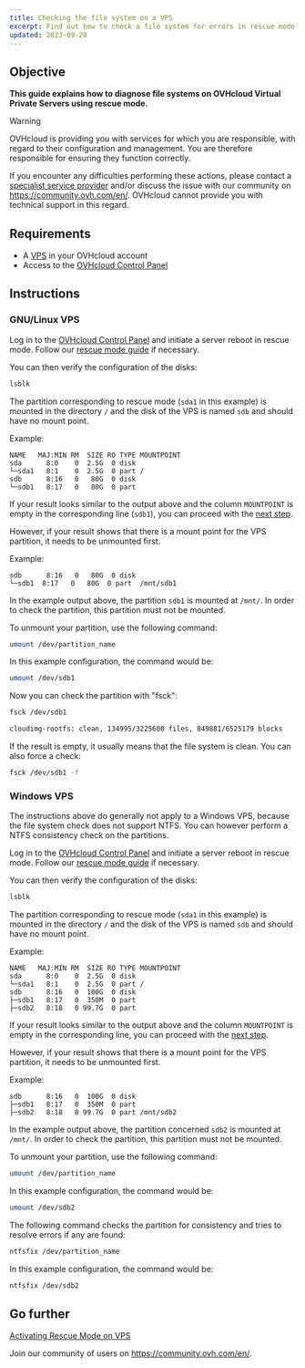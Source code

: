 ```yaml
---
title: Checking the file system on a VPS
excerpt: Find out how to check a file system for errors in rescue mode
updated: 2023-09-20
---
```


## Objective

**This guide explains how to diagnose file systems on OVHcloud Virtual Private Servers using rescue mode.**

> [!warning]
>OVHcloud is providing you with services for which you are responsible, with regard to their configuration and management. You are therefore responsible for ensuring they function correctly.
>
>If you encounter any difficulties performing these actions, please contact a [specialist service provider](https://partner.ovhcloud.com/en-ca/directory/) and/or discuss the issue with our community on https://community.ovh.com/en/. OVHcloud cannot provide you with technical support in this regard.
>

## Requirements

- A [VPS](https://www.ovhcloud.com/en-ca/vps/) in your OVHcloud account
- Access to the [OVHcloud Control Panel](https://ca.ovh.com/auth/?action=gotomanager&from=https://www.ovh.com/ca/en/&ovhSubsidiary=ca)

## Instructions

### GNU/Linux VPS

Log in to the [OVHcloud Control Panel](https://ca.ovh.com/auth/?action=gotomanager&from=https://www.ovh.com/ca/en/&ovhSubsidiary=ca) and initiate a server reboot in rescue mode. Follow our [rescue mode guide](rescue1.) if necessary.

You can then verify the configuration of the disks:

```bash
lsblk
```

The partition corresponding to rescue mode (`sda1` in this example) is mounted in the directory `/` and the disk of the VPS is named `sdb` and should have no mount point.

Example:

```console
NAME   MAJ:MIN RM  SIZE RO TYPE MOUNTPOINT
sda      8:0    0  2.5G  0 disk
└─sda1   8:1    0  2.5G  0 part /
sdb      8:16   0   80G  0 disk
└─sdb1   8:17   0   80G  0 part  
```

If your result looks similar to the output above and the column `MOUNTPOINT` is empty in the corresponding line (`sdb1`), you can proceed with the [next step](#fscheck.).

However, if your result shows that there is a mount point for the VPS partition, it needs to be unmounted first.

Example:

```console
sdb      8:16   0   80G  0 disk
└─sdb1  8:17   0   80G  0 part  /mnt/sdb1
```

In the example output above, the partition `sdb1` is mounted at `/mnt/`. In order to check the partition, this partition must not be mounted.

To unmount your partition, use the following command:

```bash
umount /dev/partition_name
```

In this example configuration, the command would be:

```bash
umount /dev/sdb1
```

<a name="fscheck"></a>

Now you can check the partition with "fsck":

```bash
fsck /dev/sdb1

cloudimg-rootfs: clean, 134995/3225600 files, 849881/6525179 blocks
```

If the result is empty, it usually means that the file system is clean. You can also force a check:

```bash
fsck /dev/sdb1 -f
```

### Windows VPS

The instructions above do generally not apply to a Windows VPS, because the file system check does not support NTFS. You can however perform a NTFS consistency check on the partitions.

Log in to the [OVHcloud Control Panel](https://ca.ovh.com/auth/?action=gotomanager&from=https://www.ovh.com/ca/en/&ovhSubsidiary=ca) and initiate a server reboot in rescue mode. Follow our [rescue mode guide](rescue1.) if necessary.

You can then verify the configuration of the disks:

```bash
lsblk
```

The partition corresponding to rescue mode (`sda1` in this example) is mounted in the directory `/` and the disk of the VPS is named `sdb` and should have no mount point.

Example:

```console
NAME   MAJ:MIN RM  SIZE RO TYPE MOUNTPOINT
sda      8:0    0  2.5G  0 disk
└─sda1   8:1    0  2.5G  0 part /
sdb      8:16   0  100G  0 disk
├─sdb1   8:17   0  350M  0 part 
├─sdb2   8:18   0 99.7G  0 part 
```

If your result looks similar to the output above and the column `MOUNTPOINT` is empty in the corresponding line, you can proceed with the [next step](#fscheckwin.).

However, if your result shows that there is a mount point for the VPS partition, it needs to be unmounted first.

Example:

```console
sdb      8:16   0  100G  0 disk
├─sdb1   8:17   0  350M  0 part
├─sdb2   8:18   0 99.7G  0 part /mnt/sdb2
```

In the example output above, the partition concerned `sdb2` is mounted at `/mnt/`. In order to check the partition, this partition must not be mounted.

To unmount your partition, use the following command:

```bash
umount /dev/partition_name
```

In this example configuration, the command would be:

```bash
umount /dev/sdb2
```

<a name="fscheckwin"></a>

The following command checks the partition for consistency and tries to resolve errors if any are found:

```bash
ntfsfix /dev/partition_name
```

In this example configuration, the command would be:

```bash
ntfsfix /dev/sdb2
```

## Go further

[Activating Rescue Mode on VPS](rescue1.)

Join our community of users on <https://community.ovh.com/en/>.